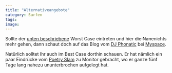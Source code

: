 ```yaml
---
title: "Alternativeangebote"
category: Surfen
tags: 
image: 
---
```


Sollte der [unten beschriebene](http://www.misantropolis.de/2006/11/bitte-nicht-mehr-auf-diese-seite-gehen) Worst Case eintreten und hier ~~die Nane~~nichts mehr gehen, dann schaut doch auf das Blog vom [DJ Phonatic](http://www.myspace.com/phoneeziac) bei [Myspace](http://www.myspace.com).  

  

Natürlich solltet Ihr auch im Best Case dorthin schauen. Er hat nämlich ein paar Eindrücke vom [Poetry Slam](http://www.slam2006.de) zu Monitor gebracht, wo er ganze fünf Tage lang nahezu ununterbrochen aufgelegt hat.